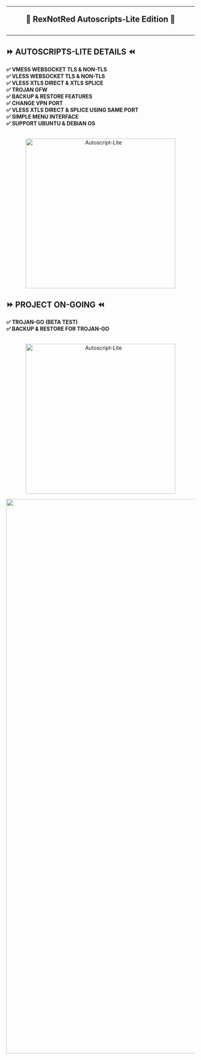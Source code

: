 <!DOCTYPE html>
<h2 align="center">
<hr>
🔱 RexNotRed Autoscripts-Lite Edition 🔱
<h2><hr>

## ⏩ AUTOSCRIPTS-LITE DETAILS ⏪
<b>
✅ VMESS WEBSOCKET TLS & NON-TLS <br>
✅ VLESS WEBSOCKET TLS & NON-TLS <br>
✅ VLESS XTLS DIRECT & XTLS SPLICE <br>
✅ TROJAN GFW <br>
✅ BACKUP & RESTORE FEATURES <br>
✅ CHANGE VPN PORT <br>
✅ VLESS XTLS DIRECT & SPLICE USING SAME PORT <br>
✅ SIMPLE MENU INTERFACE <br>
✅ SUPPORT UBUNTU & DEBIAN OS <br>
<br>
</b>
<p align="center">
<img src="https://user-images.githubusercontent.com/86051875/136363437-3cef873a-565d-4cee-aed7-bbde4a85397f.png" width="400" title="Autoscript-Lite">
</p>

## ⏩ PROJECT ON-GOING ⏪
<b>
✅ TROJAN-GO (BETA TEST)<br>
✅ BACKUP & RESTORE FOR TROJAN-GO<br>
<br>
</b>
<p align="center">
<img src="https://user-images.githubusercontent.com/86051875/136398069-e571572d-bf71-486e-928a-4df455591b48.png" width="400" title="Autoscript-Lite">
</p>
<p align="center">
<img src="https://user-images.githubusercontent.com/86051875/136400850-a25dc52c-1a2c-4e98-a159-85eb1f162d95.png" width="1480" title="Autoscript-Lite">
</p>
